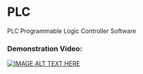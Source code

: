 # PLC
PLC Programmable Logic Controller Software

### Demonstration Video:
[![IMAGE ALT TEXT HERE](https://img.youtube.com/vi/NxRdQFMx3ew/0.jpg)](https://www.youtube.com/watch?v=NxRdQFMx3ew)
